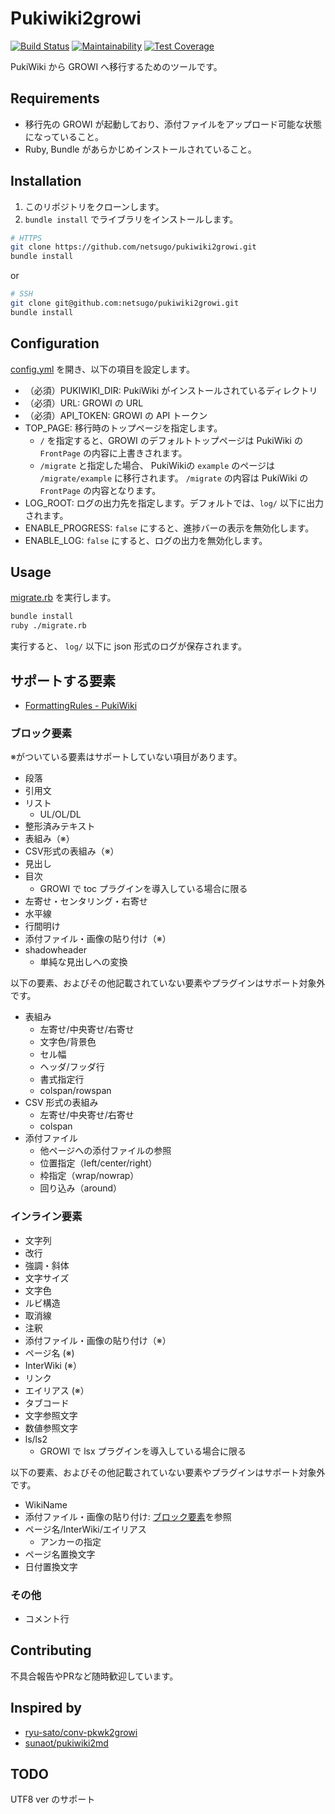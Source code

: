 # Pukiwiki2growi

[![Build Status](https://travis-ci.com/netsugo/pukiwiki2growi.svg?branch=master)](https://travis-ci.com/netsugo/pukiwiki2growi)
[![Maintainability](https://api.codeclimate.com/v1/badges/c11f448eb2c23bf2d95f/maintainability)](https://codeclimate.com/github/netsugo/pukiwiki2growi/maintainability)
[![Test Coverage](https://api.codeclimate.com/v1/badges/c11f448eb2c23bf2d95f/test_coverage)](https://codeclimate.com/github/netsugo/pukiwiki2growi/test_coverage)

PukiWiki から GROWI へ移行するためのツールです。

## Requirements

- 移行先の GROWI が起動しており、添付ファイルをアップロード可能な状態になっていること。
- Ruby, Bundle があらかじめインストールされていること。

## Installation

1. このリポジトリをクローンします。
1. `bundle install` でライブラリをインストールします。

```bash
# HTTPS
git clone https://github.com/netsugo/pukiwiki2growi.git
bundle install
```

or

```bash
# SSH
git clone git@github.com:netsugo/pukiwiki2growi.git
bundle install
```

## Configuration

[config.yml](config.yml) を開き、以下の項目を設定します。

- （必須）PUKIWIKI_DIR: PukiWiki がインストールされているディレクトリ
- （必須）URL: GROWI の URL
- （必須）API_TOKEN: GROWI の API トークン
- TOP_PAGE: 移行時のトップページを指定します。
    - `/` を指定すると、GROWI のデフォルトトップページは PukiWiki の `FrontPage` の内容に上書きされます。
    - `/migrate` と指定した場合、 PukiWikiの `example` のページは `/migrate/example` に移行されます。 `/migrate` の内容は PukiWiki の `FrontPage` の内容となります。 
- LOG_ROOT: ログの出力先を指定します。デフォルトでは、`log/` 以下に出力されます。
- ENABLE_PROGRESS: `false` にすると、進捗バーの表示を無効化します。
- ENABLE_LOG: `false` にすると、ログの出力を無効化します。

## Usage

[migrate.rb](migrate.rb) を実行します。

```bash
bundle install
ruby ./migrate.rb
```

実行すると、 `log/` 以下に json 形式のログが保存されます。

## サポートする要素

- [FormattingRules - PukiWiki](https://pukiwiki.osdn.jp/?FormattingRules)

### ブロック要素

※がついている要素はサポートしていない項目があります。

- 段落
- 引用文
- リスト
    - UL/OL/DL
- 整形済みテキスト
- 表組み（※）
- CSV形式の表組み（※）
- 見出し
- 目次
    - GROWI で toc プラグインを導入している場合に限る
- 左寄せ・センタリング・右寄せ
- 水平線
- 行間明け
- 添付ファイル・画像の貼り付け（※）
- shadowheader
    - 単純な見出しへの変換

以下の要素、およびその他記載されていない要素やプラグインはサポート対象外です。

- 表組み
    - 左寄せ/中央寄せ/右寄せ
    - 文字色/背景色
    - セル幅
    - ヘッダ/フッダ行
    - 書式指定行
    - colspan/rowspan
- CSV 形式の表組み
    - 左寄せ/中央寄せ/右寄せ
    - colspan
- 添付ファイル
    - 他ページへの添付ファイルの参照
    - 位置指定（left/center/right）
    - 枠指定（wrap/nowrap）
    - 回り込み（around）

### インライン要素

- 文字列
- 改行
- 強調・斜体
- 文字サイズ
- 文字色
- ルビ構造
- 取消線
- 注釈
- 添付ファイル・画像の貼り付け（※）
- ページ名 (※)
- InterWiki (※）
- リンク
- エイリアス (※）
- タブコード
- 文字参照文字
- 数値参照文字
- ls/ls2
    - GROWI で lsx プラグインを導入している場合に限る

以下の要素、およびその他記載されていない要素やプラグインはサポート対象外です。

- WikiName
- 添付ファイル・画像の貼り付け: [ブロック要素](#ブロック要素)を参照
- ページ名/InterWiki/エイリアス
    - アンカーの指定
- ページ名置換文字
- 日付置換文字

### その他

- コメント行

## Contributing

不具合報告やPRなど随時歓迎しています。

## Inspired by

- [ryu-sato/conv-pkwk2growi](https://github.com/ryu-sato/conv-pkwk2growi)
- [sunaot/pukiwiki2md](https://github.com/sunaot/pukiwiki2md)

## TODO

UTF8 ver のサポート
